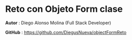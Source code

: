 # Reto con Objeto Form clase


**Autor** : Diego Alonso Molina (Full Stack Developer) 


**GitHub** : https://github.com/DiegusNueva/objectFormReto

 
 
